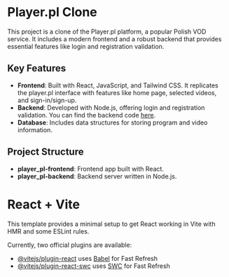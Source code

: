 # Player.pl Clone

This project is a clone of the Player.pl platform, a popular Polish VOD service. It includes a modern frontend and a robust backend that provides essential features like login and registration validation.

## Key Features
- **Frontend**: Built with React, JavaScript, and Tailwind CSS. It replicates the player.pl interface with features like home page, selected videos, and sign-in/sign-up.
- **Backend**: Developed with Node.js, offering login and registration validation. You can find the backend code [here](https://github.com/qqvers/player_pl-backend).
- **Database**: Includes data structures for storing program and video information.

## Project Structure
- **player_pl-frontend**: Frontend app built with React.
- **player_pl-backend**: Backend server written in Node.js.


# React + Vite

This template provides a minimal setup to get React working in Vite with HMR and some ESLint rules.

Currently, two official plugins are available:

- [@vitejs/plugin-react](https://github.com/vitejs/vite-plugin-react/blob/main/packages/plugin-react/README.md) uses [Babel](https://babeljs.io/) for Fast Refresh
- [@vitejs/plugin-react-swc](https://github.com/vitejs/vite-plugin-react-swc) uses [SWC](https://swc.rs/) for Fast Refresh

